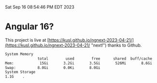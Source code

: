 Sat Sep 16 08:54:46 PM EDT 2023

# Angular 16?


This project is live at [https://kusl.github.io/ngnext-2023-04-21/](https://kusl.github.io/ngnext-2023-04-21/ "next!") thanks to Github.

```bash
System Memory
               total        used        free      shared  buff/cache   available
Mem:            15Gi       3.2Gi       3.5Gi       526Mi       8.6Gi        11Gi
Swap:          8.0Gi       0.0Ki       8.0Gi
System Storage
1.1G	.
